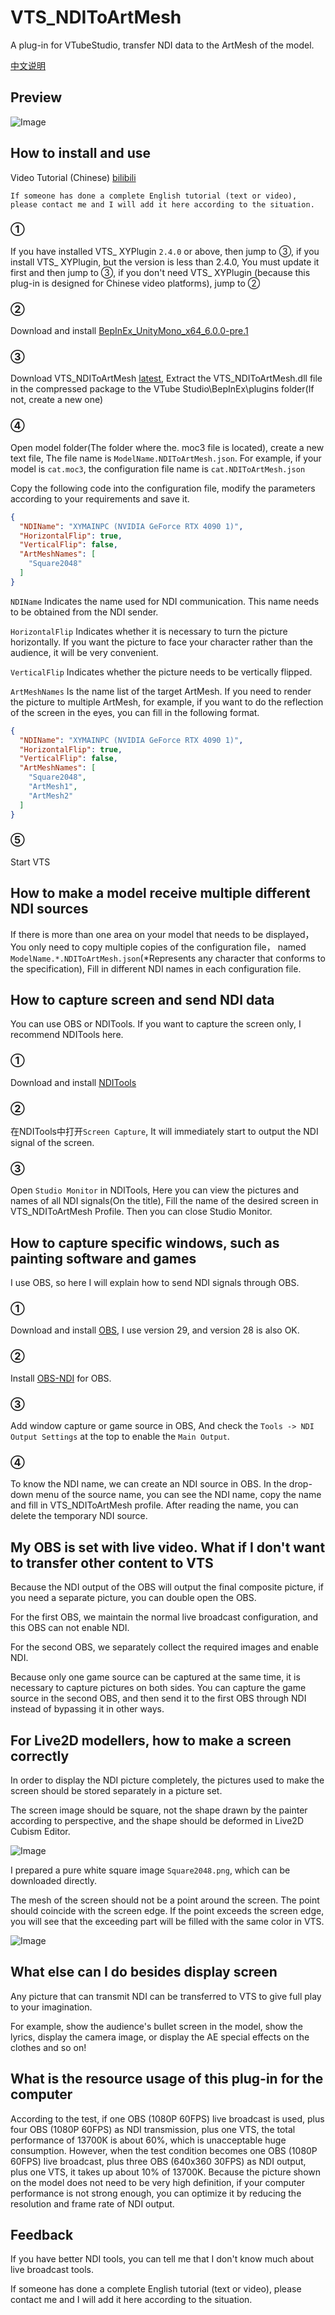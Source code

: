 # VTS_NDIToArtMesh
A plug-in for VTubeStudio, transfer NDI data to the ArtMesh of the model.

[中文说明][7]

## Preview
![Image](ReadmeAssets/NDIToArtMeshPreview.gif)

## How to install and use
Video Tutorial (Chinese) [bilibili][6]

`If someone has done a complete English tutorial (text or video), please contact me and I will add it here according to the situation.`
### ①
If you have installed VTS_ XYPlugin `2.4.0` or above, then jump to ③, if you install VTS_ XYPlugin, but the version is less than 2.4.0, You must update it first and then jump to ③, if you don't need VTS_ XYPlugin (because this plug-in is designed for Chinese video platforms), jump to ②

### ②
Download and install [BepInEx_UnityMono_x64_6.0.0-pre.1][1] 

### ③
Download VTS_NDIToArtMesh [latest][2], Extract the VTS_NDIToArtMesh.dll file in the compressed package to the VTube Studio\BepInEx\plugins folder(If not, create a new one)

### ④
Open model folder(The folder where the. moc3 file is located), create a new text file, The file name is `ModelName.NDIToArtMesh.json`. For example, if your model is `cat.moc3`, the configuration file name is `cat.NDIToArtMesh.json`

Copy the following code into the configuration file, modify the parameters according to your requirements and save it.

```json
{
  "NDIName": "XYMAINPC (NVIDIA GeForce RTX 4090 1)",
  "HorizontalFlip": true,
  "VerticalFlip": false,
  "ArtMeshNames": [
    "Square2048"
  ]
}
```

`NDIName` Indicates the name used for NDI communication. This name needs to be obtained from the NDI sender.

`HorizontalFlip` Indicates whether it is necessary to turn the picture horizontally. If you want the picture to face your character rather than the audience, it will be very convenient.

`VerticalFlip` Indicates whether the picture needs to be vertically flipped.

`ArtMeshNames` Is the name list of the target ArtMesh. If you need to render the picture to multiple ArtMesh, for example, if you want to do the reflection of the screen in the eyes, you can fill in the following format.

```json
{
  "NDIName": "XYMAINPC (NVIDIA GeForce RTX 4090 1)",
  "HorizontalFlip": true,
  "VerticalFlip": false,
  "ArtMeshNames": [
    "Square2048",
    "ArtMesh1",
    "ArtMesh2"
  ]
}
```
### ⑤
Start VTS

## How to make a model receive multiple different NDI sources
If there is more than one area on your model that needs to be displayed， You only need to copy multiple copies of the configuration file， named `ModelName.*.NDIToArtMesh.json`(*Represents any character that conforms to the specification), Fill in different NDI names in each configuration file.


## How to capture screen and send NDI data
You can use OBS or NDITools. If you want to capture the screen only, I recommend NDITools here.

### ①
Download and install [NDITools][3]

### ②
在NDITools中打开`Screen Capture`, It will immediately start to output the NDI signal of the screen.

### ③
Open `Studio Monitor` in NDITools, Here you can view the pictures and names of all NDI signals(On the title), Fill the name of the desired screen in VTS_NDIToArtMesh Profile. Then you can close Studio Monitor.

## How to capture specific windows, such as painting software and games
I use OBS, so here I will explain how to send NDI signals through OBS.

### ①
Download and install [OBS][4], I use version 29, and version 28 is also OK.

### ②
Install [OBS-NDI][5] for OBS.

### ③
Add window capture or game source in OBS, And check the `Tools -> NDI Output Settings` at the top to enable the `Main Output`.

### ④
To know the NDI name, we can create an NDI source in OBS. In the drop-down menu of the source name, you can see the NDI name, copy the name and fill in VTS_NDIToArtMesh profile. After reading the name, you can delete the temporary NDI source.

## My OBS is set with live video. What if I don't want to transfer other content to VTS
Because the NDI output of the OBS will output the final composite picture, if you need a separate picture, you can double open the OBS.

For the first OBS, we maintain the normal live broadcast configuration, and this OBS can not enable NDI.

For the second OBS, we separately collect the required images and enable NDI.

Because only one game source can be captured at the same time, it is necessary to capture pictures on both sides. You can capture the game source in the second OBS, and then send it to the first OBS through NDI instead of bypassing it in other ways.

## For Live2D modellers, how to make a screen correctly
In order to display the NDI picture completely, the pictures used to make the screen should be stored separately in a picture set.

The screen image should be square, not the shape drawn by the painter according to perspective, and the shape should be deformed in Live2D Cubism Editor.

![Image](ReadmeAssets/ScreenTextureSetting.jpg)

I prepared a pure white square image `Square2048.png`, which can be downloaded directly.

The mesh of the screen should not be a point around the screen. The point should coincide with the screen edge. If the point exceeds the screen edge, you will see that the exceeding part will be filled with the same color in VTS.

![Image](ReadmeAssets/ScreenMeshEdit.jpg)

## What else can I do besides display screen
Any picture that can transmit NDI can be transferred to VTS to give full play to your imagination.

For example, show the audience's bullet screen in the model, show the lyrics, display the camera image, or display the AE special effects on the clothes and so on!

## What is the resource usage of this plug-in for the computer
According to the test, if one OBS (1080P 60FPS) live broadcast is used, plus four OBS (1080P 60FPS) as NDI transmission, plus one VTS, the total performance of 13700K is about 60%, which is unacceptable huge consumption.
However, when the test condition becomes one OBS (1080P 60FPS) live broadcast, plus three OBS (640x360 30FPS) as NDI output, plus one VTS, it takes up about 10% of 13700K.
Because the picture shown on the model does not need to be very high definition, if your computer performance is not strong enough, you can optimize it by reducing the resolution and frame rate of NDI output.

## Feedback
If you have better NDI tools, you can tell me that I don't know much about live broadcast tools.

If someone has done a complete English tutorial (text or video), please contact me and I will add it here according to the situation.

[1]: https://github.com/BepInEx/BepInEx/releases/tag/v6.0.0-pre.1
[2]: https://github.com/xiaoye97/VTS_NDIToArtMesh/releases/latest
[3]: https://ndi.tv/tools/#download-tools
[4]: https://obsproject.com/
[5]: https://github.com/Palakis/obs-ndi/releases
[6]: https://www.bilibili.com/video/BV1HG4y1Q75N
[7]: README.md